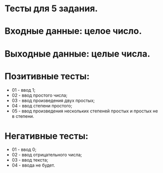# Тесты для 5 задания.

# Входные данные: целое число.

# Выходные данные: целые числа.

# Позитивные тесты:

- 01 - ввод 1;
- 02 - ввод простого числа;
- 03 - ввод произведения двух простых;
- 04 - ввод степени простого;
- 05 - ввод произведения нескольких степеней простых и простых не в степени.

# Негативные тесты:

- 01 - ввод 0;
- 02 - ввод отрицательного числа;
- 03 - ввод текста;
- 04 - ввода не будет.
